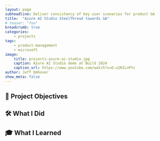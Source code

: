 ```yaml
---
layout: page
subheadline: Deliver consistency of key user scenarios for product GA
title:  "Azure AI Studio SteelThread towards GA"
# teaser: "foo"
breadcrumb: true
categories:
    - projects
tags:
    - product-management
    - microsoft
image:
    title: projects-azure-ai-studio.jpg
    caption: Azure AI Studio demo at Build 2024
    caption_url: https://www.youtube.com/watch?v=O-u2RILnPYc
author: Jeff Omhover
show_meta: false
---
```


## 🚀 Project Objectives

## 🛠️ What I Did

## 🎓 What I Learned

